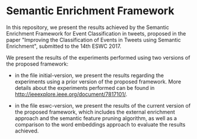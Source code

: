 # Semantic Enrichment Framework

In this repository, we present the results achieved by the Semantic Enrichment Framework for Event Classification in tweets, proposed in the paper "Improving the Classification of Events in Tweets using Semantic Enrichment", submitted to the 14th ESWC 2017.

We present the results of the experiments performed using two versions of the proposed framework:
- in the file initial-version, we present the results regarding the experiments using a prior version of the proposed framework. More details about the experiments performed can be found in http://ieeexplore.ieee.org/document/7817101/.

- in the file eswc-version, we present the results of the current version of the proposed framework, which includes the external enrichment approach and the semantic feature pruning algorithm, as well as a comparison to the word embeddings approach to evaluate the results achieved.
